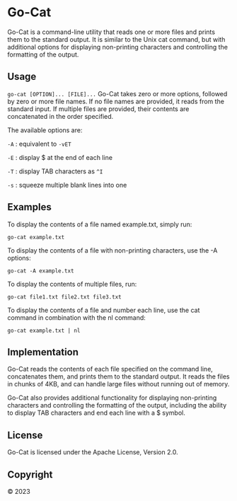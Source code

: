 # Go-Cat
Go-Cat is a command-line utility that reads one or more files and prints them to the standard output. It is similar to the Unix cat command, but with additional options for displaying non-printing characters and controlling the formatting of the output.

## Usage
`go-cat [OPTION]... [FILE]...`
Go-Cat takes zero or more options, followed by zero or more file names. If no file names are provided, it reads from the standard input. If multiple files are provided, their contents are concatenated in the order specified.

The available options are:

`-A` : equivalent to `-vET`

`-E` : display $ at the end of each line

`-T` : display TAB characters as `^I`

`-s` : squeeze multiple blank lines into one

## Examples
To display the contents of a file named example.txt, simply run:

`go-cat example.txt`

To display the contents of a file with non-printing characters, use the -A options:

`go-cat -A example.txt`

To display the contents of multiple files, run:

`go-cat file1.txt file2.txt file3.txt`

To display the contents of a file and number each line, use the cat command in combination with the nl command:

`go-cat example.txt | nl`

## Implementation
Go-Cat reads the contents of each file specified on the command line, concatenates them, and prints them to the standard output. It reads the files in chunks of 4KB, and can handle large files without running out of memory.

Go-Cat also provides additional functionality for displaying non-printing characters and controlling the formatting of the output, including the ability to display TAB characters and end each line with a $ symbol.

## License
Go-Cat is licensed under the Apache License, Version 2.0.

## Copyright
© 2023
